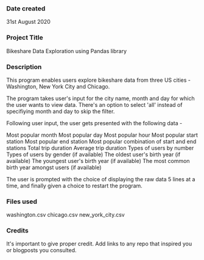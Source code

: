 ### Date created
31st August 2020

### Project Title
Bikeshare Data Exploration using Pandas library

### Description
This program enables users explore bikeshare data from three US cities - Washington, New York City and Chicago.

The program takes user's input for the city name, month and day for which the user wants to view data. There's an option to select 'all' instead of specifiying month and day to skip the filter.

Following user input, the user gets presented with the following data -

Most popular month
Most popular day
Most popular hour
Most popular start station
Most popular end station
Most popular combination of start and end stations
Total trip duration
Average trip duration
Types of users by number
Types of users by gender (if available)
The oldest user's birth year (if available)
The youngest user's birth year (if available)
The most common birth year amongst users (if available)

The user is prompted with the choice of displaying the raw data 5 lines at a time, and finally given a choice to restart the program.

### Files used
washington.csv
chicago.csv
new_york_city.csv

### Credits
It's important to give proper credit. Add links to any repo that inspired you or blogposts you consulted.
